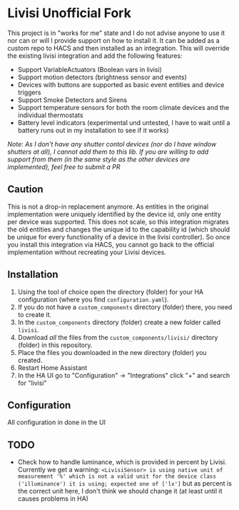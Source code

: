 # Livisi Unofficial Fork

This project is in "works for me" state and I do not advise anyone to use it nor can or will I provide support on how to install it.
It can be added as a custom repo to HACS and then installed as an integration. This will override the existing livisi integration and add the following features:

* Support VariableActuators (Boolean vars in livisi)
* Support motion detectors (brightness sensor and events)
* Devices with buttons are supported as basic event entities and device triggers
* Support Smoke Detectors and Sirens
* Support temperature sensors for both the room climate devices and the individual thermostats
* Battery level indicators (experimental und untested, I have to wait until a battery runs out in my installation to see if it works)


_Note: As I don't have any shutter contol devices (nor do I have window shutters at all), I cannot add them to this lib. If you are willing to add support from them (in the same style as the other devices are implemented), feel free to submit a PR_

## Caution

This is not a drop-in replacement anymore. As entities in the original implementation were uniquely identified by the device id, only one entity per device was supported. This does not scale, so this integration migrates the old entities and changes the unique id to the capability id (which should be unique for every functionality of a device in the livisi controller). So once you install this integration via HACS, you cannot go back to the official implementation without recreating your Livisi devices.

## Installation

1. Using the tool of choice open the directory (folder) for your HA configuration (where you find `configuration.yaml`).
1. If you do not have a `custom_components` directory (folder) there, you need to create it.
1. In the `custom_components` directory (folder) create a new folder called `livisi`.
1. Download _all_ the files from the `custom_components/livisi/` directory (folder) in this repository.
1. Place the files you downloaded in the new directory (folder) you created.
1. Restart Home Assistant
1. In the HA UI go to "Configuration" -> "Integrations" click "+" and search for "livisi"

## Configuration

All configuration in done in the UI

## TODO

* Check how to handle luminance, which is provided in percent by Livisi. Currently we get a warning: `<LivisiSensor> is using native unit of measurement '%' which is not a valid unit for the device class ('illuminance') it is using; expected one of ['lx']` but as percent is the correct unit here, I don't think we should change it (at least until it causes problems in HA)


